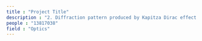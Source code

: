 ```yaml
---
title : "Project Title"
description : "2. Diffraction pattern produced by Kapitza Dirac effect  where electron is diffracted by a standing wave (Optics, 2016-17, IITK)"
people : "13817038"
field : "Optics"
---
```

